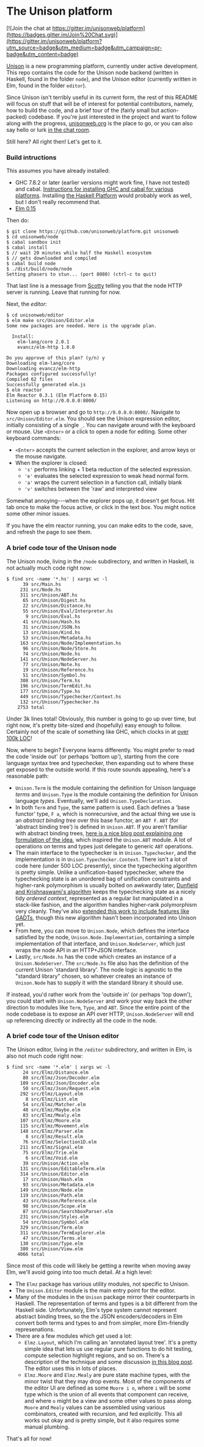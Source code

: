 The Unison platform
======

[![Join the chat at https://gitter.im/unisonweb/platform](https://badges.gitter.im/Join%20Chat.svg)](https://gitter.im/unisonweb/platform?utm_source=badge&utm_medium=badge&utm_campaign=pr-badge&utm_content=badge)

[Unison](http://unisonweb.org) is a new programming platform, currently under active development. This repo contains the code for the Unison node backend (written in Haskell, found in the folder `node`), and the Unison editor (currently written in Elm, found in the folder `editor`).

Since Unison isn't terribly useful in its current form, the rest of this README will focus on stuff that will be of interest for potential contributors, namely, how to build the code, and a brief tour of the (fairly small but action-packed) codebase. If you're just interested in the project and want to follow along with the progress, [unisonweb.org](http://unisonweb.org) is the place to go, or you can also say hello or lurk [in the chat room](https://gitter.im/unisonweb/platform).

Still here? All right then! Let's get to it.

### Build intructions

This assumes you have already installed:

* GHC 7.8.2 or later (earlier versions might work fine, I have not tested) and cabal. [Instructions for installing GHC and cabal for various platforms](https://github.com/bitemyapp/learnhaskell/blob/master/install.md). Installing [the Haskell Platform](https://www.haskell.org/platform/) would probably work as well, but I don't really recommend that.
* [Elm 0.15](http://elm-lang.org/Install.elm)

Then do:

```
$ git clone https://github.com/unisonweb/platform.git unisonweb
$ cd unisonweb/node
$ cabal sandbox init
$ cabal install
$ // wait 20 minutes while half the Haskell ecosystem
$ // gets downloaded and compiled
$ cabal build node
$ ./dist/build/node/node
Setting phasers to stun... (port 8080) (ctrl-c to quit)
```

That last line is a message from [Scotty](https://hackage.haskell.org/package/scotty) telling you that the node HTTP server is running. Leave that running for now.

Next, the _editor_:

```
$ cd unisonweb/editor
$ elm make src/Unison/Editor.elm
Some new packages are needed. Here is the upgrade plan.

  Install:
    elm-lang/core 2.0.1
    evancz/elm-http 1.0.0

Do you approve of this plan? (y/n) y
Downloading elm-lang/core
Downloading evancz/elm-http
Packages configured successfully!
Compiled 62 files                                                   
Successfully generated elm.js
$ elm reactor
Elm Reactor 0.3.1 (Elm Platform 0.15)
Listening on http://0.0.0.0:8000/
```

Now open up a browser and go to `http://0.0.0.0:8000/`. Navigate to `src/Unison/Editor.elm`. You should see the Unison expression editor, initially consisting of a single `_`. You can navigate around with the keyboard or mouse. Use `<Enter>` or a click to open a node for editing. Some other keyboard commands:

* `<Enter>` accepts the current selection in the explorer, and arrow keys or the mouse navigate.
* When the explorer is closed: 
    * `'s'` performs linking + 1 beta reduction of the selected expression. 
    * `'e'` evaluates the selected expression to weak head normal form.
    * `'a'` wraps the current selection in a function call, initially blank
    * `'v'` switches between the 'raw' and interpreted view

Somewhat annoying---when the explorer pops up, it doesn't get focus. Hit tab once to make the focus active, or click in the text box. You might notice some other minor issues.

If you have the elm reactor running, you can make edits to the code, save, and refresh the page to see them.

### A brief code tour of the Unison node

The Unison node, living in the `/node` subdirectory, and written in Haskell, is not actually much code right now:

```
$ find src -name '*.hs' | xargs wc -l
      39 src/Main.hs
     231 src/Node.hs
     311 src/Unison/ABT.hs
      65 src/Unison/Digest.hs
      22 src/Unison/Distance.hs
      55 src/Unison/Eval/Interpreter.hs
       9 src/Unison/Eval.hs
      41 src/Unison/Hash.hs
      31 src/Unison/JSON.hs
      13 src/Unison/Kind.hs
      53 src/Unison/Metadata.hs
     163 src/Unison/Node/Implementation.hs
      96 src/Unison/Node/Store.hs
      74 src/Unison/Node.hs
     141 src/Unison/NodeServer.hs
      77 src/Unison/Note.hs
      19 src/Unison/Reference.hs
      51 src/Unison/Symbol.hs
     308 src/Unison/Term.hs
     196 src/Unison/TermEdit.hs
     177 src/Unison/Type.hs
     449 src/Unison/Typechecker/Context.hs
     132 src/Unison/Typechecker.hs
    2753 total
```

Under 3k lines total! Obviously, this number is going to go up over time, but right now, it's pretty bite-sized and (hopefully) easy enough to follow. Certainly not of the scale of something like GHC, which clocks in at [over 100k LOC](http://www.aosabook.org/en/ghc.html)!

Now, where to begin? Everyone learns differently. You might prefer to read the code 'inside out' (or perhaps 'bottom up'), starting from the core language syntax tree and typechecker, then expanding out to where these get exposed to the outside world. If this route sounds appealing, here's a reasonable path:

* `Unison.Term` is the module containing the definition for Unison language _terms_ and `Unison.Type` is the module containing the definition for Unison language _types_. Eventually, we'll add `Unison.TypeDeclaration`.
* In both `Term` and `Type`, the same pattern is used. Each defines a 'base functor' type, `F a`, which is nonrecursive, and the actual thing we use is an _abstract binding tree_ over this base functor, an `ABT F`. `ABT` (for 'abstract binding tree') is defined in `Unison.ABT`. If you aren't familiar with abstract binding trees, [here is a nice blog post explaining one formulation of the idea](http://semantic-domain.blogspot.com/2015/03/abstract-binding-trees.html), which inspired the `Unison.ABT` module. A lot of operations on terms and types just delegate to generic `ABT` operations. 
* The main interface to the typechecker is in `Unison.Typechecker`, and the implementation is in `Unison.Typechecker.Context`. There isn't a lot of code here (under 500 LOC presently), since the typechecking algorithm is pretty simple. Unlike a unification-based typechecker, where the typechecking state is an unordered bag of unification constraints and higher-rank polymorphism is usually bolted on awkwardly later, [Dunfield and Krishnaswami's algorithm](http://www.mpi-sws.org/~neelk/bidir.pdf) keeps the typechecking state as a nicely tidy _ordered context_, represented as a regular list manipulated in a stack-like fashion, and the algorithm handles higher-rank polymorphism very cleanly. They've also [extended this work to include features like GADTs](http://semantic-domain.blogspot.com/2015/03/new-draft-sound-and-complete.html), though this new algorithm hasn't been incorporated into Unison yet.
* From here, you can move to `Unison.Node`, which defines the interface satisfied by the node, `Unison.Node.Implementation`, containing a simple implementation of that interface, and `Unison.NodeServer`, which just wraps the node API in an HTTP+JSON interface.
* Lastly, `src/Node.hs` has the code which creates an instance of a `Unison.NodeServer`. The `src/Node.hs` file also has the definition of the current Unison 'standard library'. The node logic is agnostic to the "standard library" chosen, so whatever creates an instance of `Unison.Node` has to supply it with the standard library it should use.

If instead, you'd rather work from the 'outside in' (or perhaps 'top down'), you could start with `Unison.NodeServer` and work your way back the other direction to modules like `Term`, `Type`, and `ABT`. Since the entire point of the node codebase is to expose an API over HTTP, `Unison.NodeServer` will end up referencing directly or indirectly all the code in the node.

### A brief code tour of the Unison editor

The Unison editor, living in the `/editor` subdirectory, and written in Elm, is also not much code right now:

```
$ find src -name '*.elm' | xargs wc -l 
      24 src/Elmz/Distance.elm
      80 src/Elmz/Json/Decoder.elm
     109 src/Elmz/Json/Encoder.elm
      50 src/Elmz/Json/Request.elm
     292 src/Elmz/Layout.elm
       8 src/Elmz/List.elm
      54 src/Elmz/Matcher.elm
      48 src/Elmz/Maybe.elm
      83 src/Elmz/Mealy.elm
     107 src/Elmz/Moore.elm
     115 src/Elmz/Movement.elm
     148 src/Elmz/Parser.elm
       8 src/Elmz/Result.elm
      76 src/Elmz/Selection1D.elm
     211 src/Elmz/Signal.elm
      75 src/Elmz/Trie.elm
       6 src/Elmz/Void.elm
      39 src/Unison/Action.elm
     131 src/Unison/EditableTerm.elm
     314 src/Unison/Editor.elm
      17 src/Unison/Hash.elm
      93 src/Unison/Metadata.elm
     149 src/Unison/Node.elm
     119 src/Unison/Path.elm
      43 src/Unison/Reference.elm
      98 src/Unison/Scope.elm
      87 src/Unison/SearchboxParser.elm
     231 src/Unison/Styles.elm
      54 src/Unison/Symbol.elm
     329 src/Unison/Term.elm
     311 src/Unison/TermExplorer.elm
      47 src/Unison/Terms.elm
     130 src/Unison/Type.elm
     380 src/Unison/View.elm
    4066 total
```

Since most of this code will likely be getting a rewrite when moving away Elm, we'll avoid going into too much detail. At a high level:

* The `Elmz` package has various utility modules, not specific to Unison.
* The `Unison.Editor` module is the main entry point for the editor.
* Many of the modules in the `Unison` package mirror their counterparts in Haskell. The representation of terms and types is a bit different from the Haskell side. Unfortunately, Elm's type system cannot represent abstract binding trees, so the the JSON encoders/decoders in Elm convert both terms and types to and from simpler, more Elm-friendly represenations.
* There are a few modules which get used a lot: 
  * `Elmz.Layout`, which I'm calling an 'annotated layout tree'. It's a pretty simple idea that lets us use regular pure functions to do hit testing, compute selection highlight regions, and so on. There's a description of the technique and some discussion [in this blog post](http://pchiusano.github.io/2014-12-10/wormhole-antipattern.html). The editor uses this in lots of places.
  * `Elmz.Moore` and `Elmz.Mealy` are pure state machine types, with the minor twist that they may drop events. Most of the components of the editor UI are defined as some `Moore i o`, where `i` will be some type which is the union of all events that component can receive, and where `o` might be a view and some other values to pass along. `Moore` and `Mealy` values can be assembled using various combinators, created with recursion, and fed explicitly. This all works out okay and is pretty simple, but it also requires some manual plumbing.

That's all for now!
